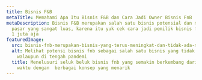 ```yaml
---
title: Bisnis F&B
metaTitle: Memahami Apa Itu Bisnis F&B dan Cara Jadi Owner Bisnis FnB
metaDescription: Bisnis F&B merupakan salah satu bisnis potensial dan memiliki
  pasar yang sangat luas, karena itu yuk cek cara jadi pemilik bisnis fnb modal
  1 juta aja
featuredImage:
  src: bisnis-fnb-merupakan-bisnis-yang-terus-meningkat-dan-tidak-ada-matinya.jpg
  alt: Melihat potensi bisnis fnb sebagai salah satu bisnis yang tidak ada matinya
    walaupun di tengah pandemi
  title: Menelusuri seluk beluk bisnis fnb yang semakin berkembang dari waktu ke
    waktu dengan  berbagai konsep yang menarik
---
```

